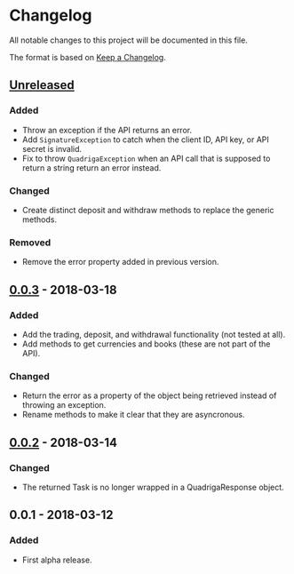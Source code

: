 # Changelog
All notable changes to this project will be documented in this file.

The format is based on [Keep a Changelog](http://keepachangelog.com/en/1.0.0/).

## [Unreleased]
### Added
- Throw an exception if the API returns an error.
- Add `SignatureException` to catch when the client ID, API key, or API secret is invalid.
- Fix to throw `QuadrigaException` when an API call that is supposed to return a string return an error instead.

### Changed
- Create distinct deposit and withdraw methods to replace the generic methods.

### Removed
- Remove the error property added in previous version.

## [0.0.3] - 2018-03-18
### Added
- Add the trading, deposit, and withdrawal functionality (not tested at all).
- Add methods to get currencies and books (these are not part of the API).

### Changed
- Return the error as a property of the object being retrieved instead of throwing an exception.
- Rename methods to make it clear that they are asyncronous.

## [0.0.2] - 2018-03-14
### Changed
- The returned Task is no longer wrapped in a QuadrigaResponse object.

## 0.0.1 - 2018-03-12
### Added
- First alpha release.

[Unreleased]: https://github.com/RobJohnston/QuadrigaCX.Api/compare/v0.0.3-alpha...HEAD
[0.0.3]: https://github.com/RobJohnston/QuadrigaCX.Api/compare/v0.0.2-alpha...v0.0.3-alpha
[0.0.2]: https://github.com/RobJohnston/QuadrigaCX.Api/compare/v0.0.1-alpha...v0.0.2-alpha
